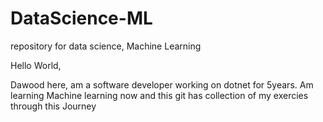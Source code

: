 # DataScience-ML
repository for data science, Machine Learning

Hello World,

Dawood here, am a software developer working on dotnet for 5years.
Am learning Machine learning now and this git has collection of my exercies through this Journey
